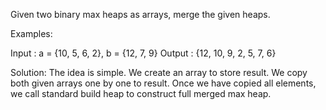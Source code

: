 Given two binary max heaps as arrays, merge the given heaps.

Examples:

Input  : a = {10, 5, 6, 2}, 
         b = {12, 7, 9}
Output : {12, 10, 9, 2, 5, 7, 6}

Solution:
	The idea is simple. We create an array to store result. We copy both given arrays one by one to result. Once we have copied all elements, we call standard build heap to construct full merged max heap.
